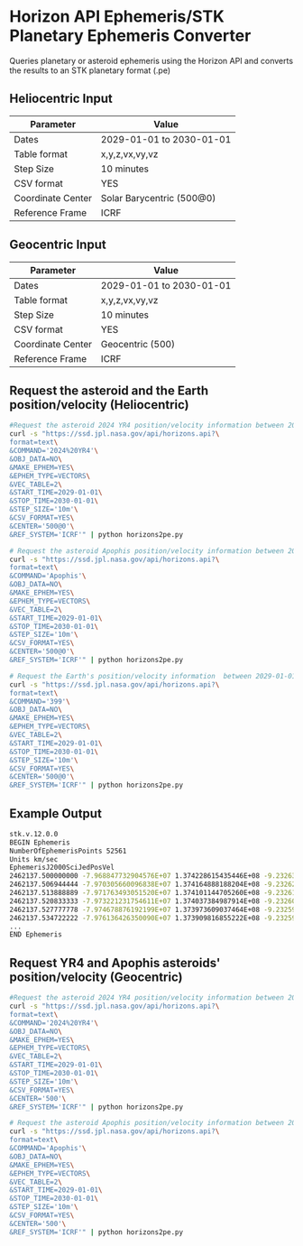 # Horizon API Ephemeris/STK Planetary Ephemeris Converter

Queries planetary or asteroid ephemeris using the Horizon API and converts the results to an STK planetary format (.pe)

## Heliocentric Input
|         Parameter          |              Value                   |
|----------------------------|--------------------------------------|
| Dates                      |  2029-01-01  to 2030-01-01           |
| Table format               |  x,y,z,vx,vy,vz                      |
| Step Size                  | 10 minutes                           |
| CSV format                 | YES                                  |
| Coordinate Center          |  Solar Barycentric (500@0)           |
| Reference Frame            | ICRF                                 |


## Geocentric Input
|         Parameter          |              Value                   |
|----------------------------|--------------------------------------|
| Dates                      |  2029-01-01  to 2030-01-01           |
| Table format               |  x,y,z,vx,vy,vz                      |
| Step Size                  | 10 minutes                           |
| CSV format                 | YES                                  |
| Coordinate Center          | Geocentric (500)                     |
| Reference Frame            | ICRF                                 |


## Request the asteroid and the Earth position/velocity (Heliocentric)
```sh
#Request the asteroid 2024 YR4 position/velocity information between 2029-01-01 and 2030-01-01 and convert it to STK Planetary Ephemeris 
curl -s "https://ssd.jpl.nasa.gov/api/horizons.api?\
format=text\
&COMMAND='2024%20YR4'\
&OBJ_DATA=NO\
&MAKE_EPHEM=YES\
&EPHEM_TYPE=VECTORS\
&VEC_TABLE=2\
&START_TIME=2029-01-01\
&STOP_TIME=2030-01-01\
&STEP_SIZE='10m'\
&CSV_FORMAT=YES\
&CENTER='500@0'\
&REF_SYSTEM='ICRF'" | python horizons2pe.py

# Request the asteroid Apophis position/velocity information between 2029-01-01 and 2030-01-01 and convert it to STK Planetary Ephemeris 
curl -s "https://ssd.jpl.nasa.gov/api/horizons.api?\
format=text\
&COMMAND='Apophis'\
&OBJ_DATA=NO\
&MAKE_EPHEM=YES\
&EPHEM_TYPE=VECTORS\
&VEC_TABLE=2\
&START_TIME=2029-01-01\
&STOP_TIME=2030-01-01\
&STEP_SIZE='10m'\
&CSV_FORMAT=YES\
&CENTER='500@0'\
&REF_SYSTEM='ICRF'" | python horizons2pe.py

# Request the Earth's position/velocity information  between 2029-01-01 and 2030-01-01 and convert it to STK Planetary Ephemeris 
curl -s "https://ssd.jpl.nasa.gov/api/horizons.api?\
format=text\
&COMMAND='399'\
&OBJ_DATA=NO\
&MAKE_EPHEM=YES\
&EPHEM_TYPE=VECTORS\
&VEC_TABLE=2\
&START_TIME=2029-01-01\
&STOP_TIME=2030-01-01\
&STEP_SIZE='10m'\
&CSV_FORMAT=YES\
&CENTER='500@0'\
&REF_SYSTEM='ICRF'" | python horizons2pe.py

```
## Example Output
```sh
stk.v.12.0.0
BEGIN Ephemeris
NumberOfEphemerisPoints 52561
Units km/sec
EphemerisJ2000SciJedPosVel
2462137.500000000 -7.968847732904576E+07 1.374228615435446E+08 -9.232632884020425E+06 -2.429957177342700E+01 -1.061985482613310E+01 1.359831878726281E-02
2462137.506944444 -7.970305660096838E+07 1.374164888188204E+08 -9.232624670537107E+06 -2.429800126380108E+01 -1.062256088516606E+01 1.377995785100028E-02
2462137.513888889 -7.971763493051520E+07 1.374101144705260E+08 -9.232616348072268E+06 -2.429643052069193E+01 -1.062526672720390E+01 1.396159060787561E-02
2462137.520833333 -7.973221231754611E+07 1.374037384987914E+08 -9.232607916629657E+06 -2.429485954412588E+01 -1.062797235224323E+01 1.414321705709476E-02
2462137.527777778 -7.974678876192199E+07 1.373973609037464E+08 -9.232599376213051E+06 -2.429328833412910E+01 -1.063067776028081E+01 1.432483719788635E-02
2462137.534722222 -7.976136426350090E+07 1.373909816855222E+08 -9.232590726826273E+06 -2.429171689072811E+01 -1.063338295131289E+01 1.450645102943504E-02
...
END Ephemeris
```

## Request YR4 and Apophis asteroids' position/velocity (Geocentric)

```sh
#Request the asteroid 2024 YR4 position/velocity information between 2029-01-01 and 2030-01-01 and convert it to STK Planetary Ephemeris 
curl -s "https://ssd.jpl.nasa.gov/api/horizons.api?\
format=text\
&COMMAND='2024%20YR4'\
&OBJ_DATA=NO\
&MAKE_EPHEM=YES\
&EPHEM_TYPE=VECTORS\
&VEC_TABLE=2\
&START_TIME=2029-01-01\
&STOP_TIME=2030-01-01\
&STEP_SIZE='10m'\
&CSV_FORMAT=YES\
&CENTER='500'\
&REF_SYSTEM='ICRF'" | python horizons2pe.py

# Request the asteroid Apophis position/velocity information between 2029-01-01 and 2030-01-01 and convert it to STK Planetary Ephemeris 
curl -s "https://ssd.jpl.nasa.gov/api/horizons.api?\
format=text\
&COMMAND='Apophis'\
&OBJ_DATA=NO\
&MAKE_EPHEM=YES\
&EPHEM_TYPE=VECTORS\
&VEC_TABLE=2\
&START_TIME=2029-01-01\
&STOP_TIME=2030-01-01\
&STEP_SIZE='10m'\
&CSV_FORMAT=YES\
&CENTER='500'\
&REF_SYSTEM='ICRF'" | python horizons2pe.py

```
